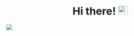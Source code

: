 <div align="center">
   <h1>Hi there! <img src="https://media.giphy.com/media/hvRJCLFzcasrR4ia7z/giphy.gif" width="25px"></h1>
</div>
<img src="https://github-readme-stats.vercel.app/api?username=tepeumut&count_private=true&show_icons=true&hide_title=true&hide=stars" />
